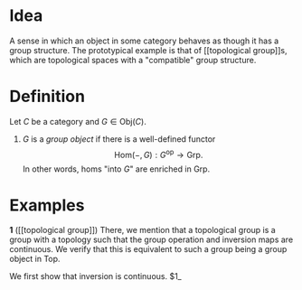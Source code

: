 # Idea
A sense in which an object in some category behaves as though it has a group structure. The prototypical example is that of [[topological group]]s, which are topological spaces with a "compatible" group structure.

# Definition
Let $C$ be a category and $G\in \text{Obj}(C)$.
1. $G$ is a *group object* if there is a well-defined functor $$\text{Hom}(-,G):G^\text{op}\to\text{Grp}.$$ In other words, homs "into $G$" are enriched in $\text{Grp}$.

# Examples
**1** ([[topological group]])
There, we mention that a topological group is a group with a topology such that the group operation and inversion maps are continuous. We verify that this is equivalent to such a group being a group object in $\text{Top}$.

We first show that inversion is continuous. $1_